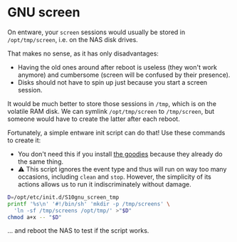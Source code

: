 ﻿
GNU screen
==========

On entware, your `screen` sessions would usually be stored in
`/opt/tmp/screen`, i.e. on the NAS disk drives.

That makes no sense, as it has only disadvantages:

* Having the old ones around after reboot is useless (they won't work anymore)
  and cumbersome (screen will be confused by their presence).
* Disks should not have to spin up just because you start a screen session.

It would be much better to store those sessions in `/tmp`, which is on the
volatile RAM disk. We can symlink `/opt/tmp/screen` to `/tmp/screen`,
but someone would have to create the latter after each reboot.

Fortunately, a simple entware init script can do that!
Use these commands to create it:

* You don't need this if you install [the goodies](../../goodies/)
  because they already do the same thing.
* ⚠ This script ignores the event type and thus will run on way too many
  occasions, including `clean` and `stop`. However, the simplicity of its
  actions allows us to run it indiscriminately without damage.

```sh
D=/opt/etc/init.d/S10gnu_screen_tmp
printf '%s\n' '#!/bin/sh' 'mkdir -p /tmp/screens' \
  'ln -sf /tmp/screens /opt/tmp/' >"$D"
chmod a+x -- "$D"
```

… and reboot the NAS to test if the script works.








